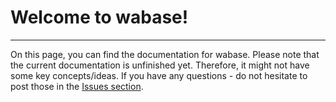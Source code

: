 # Welcome to wabase!

---

On this page, you can find the documentation for wabase. Please note that the current documentation is unfinished yet.
Therefore, it might not have some key concepts/ideas. If you have any questions - do not hesitate to post those
in the [Issues section](https://github.com/mrumkovskis/wabase/issues). 
